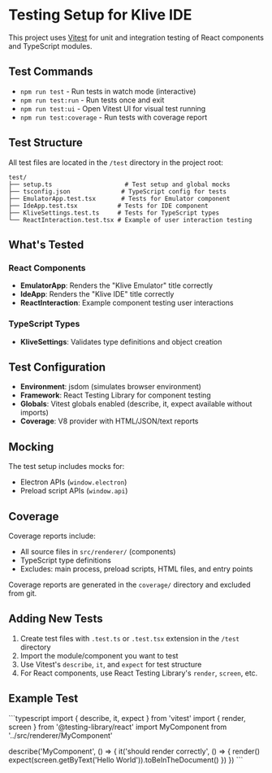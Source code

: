 # Testing Setup for Klive IDE

This project uses [Vitest](https://vitest.dev/) for unit and integration testing of React components and TypeScript modules.

## Test Commands

- `npm run test` - Run tests in watch mode (interactive)
- `npm run test:run` - Run tests once and exit
- `npm run test:ui` - Open Vitest UI for visual test running
- `npm run test:coverage` - Run tests with coverage report

## Test Structure

All test files are located in the `/test` directory in the project root:

```
test/
├── setup.ts                    # Test setup and global mocks
├── tsconfig.json              # TypeScript config for tests
├── EmulatorApp.test.tsx       # Tests for Emulator component
├── IdeApp.test.tsx           # Tests for IDE component
├── KliveSettings.test.ts     # Tests for TypeScript types
└── ReactInteraction.test.tsx # Example of user interaction testing
```

## What's Tested

### React Components
- **EmulatorApp**: Renders the "Klive Emulator" title correctly
- **IdeApp**: Renders the "Klive IDE" title correctly
- **ReactInteraction**: Example component testing user interactions

### TypeScript Types
- **KliveSettings**: Validates type definitions and object creation

## Test Configuration

- **Environment**: jsdom (simulates browser environment)
- **Framework**: React Testing Library for component testing
- **Globals**: Vitest globals enabled (describe, it, expect available without imports)
- **Coverage**: V8 provider with HTML/JSON/text reports

## Mocking

The test setup includes mocks for:
- Electron APIs (`window.electron`)
- Preload script APIs (`window.api`)

## Coverage

Coverage reports include:
- All source files in `src/renderer/` (components)
- TypeScript type definitions
- Excludes: main process, preload scripts, HTML files, and entry points

Coverage reports are generated in the `coverage/` directory and excluded from git.

## Adding New Tests

1. Create test files with `.test.ts` or `.test.tsx` extension in the `/test` directory
2. Import the module/component you want to test
3. Use Vitest's `describe`, `it`, and `expect` for test structure
4. For React components, use React Testing Library's `render`, `screen`, etc.

## Example Test

\`\`\`typescript
import { describe, it, expect } from 'vitest'
import { render, screen } from '@testing-library/react'
import MyComponent from '../src/renderer/MyComponent'

describe('MyComponent', () => {
  it('should render correctly', () => {
    render(<MyComponent />)
    expect(screen.getByText('Hello World')).toBeInTheDocument()
  })
})
\`\`\`
